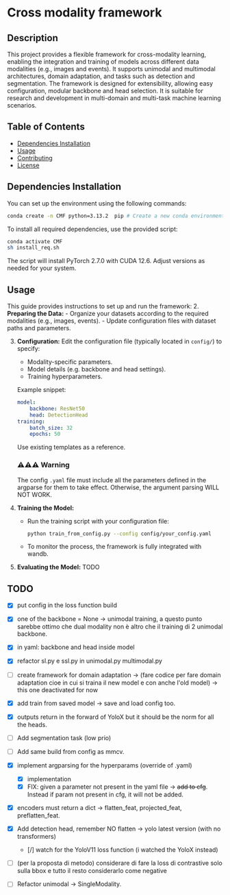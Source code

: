 # Cross modality framework

## Description
This project provides a flexible framework for cross-modality learning, enabling the integration and training of models across different data modalities (e.g., images and events). It supports unimodal and multimodal architectures, domain adaptation, and tasks such as detection and segmentation. The framework is designed for extensibility, allowing easy configuration, modular backbone and head selection. It is suitable for research and development in multi-domain and multi-task machine learning scenarios.

## Table of Contents
- [Dependencies Installation](#dependencies-installation)
- [Usage](#usage)
- [Contributing](#contributing)
- [License](#license)

## Dependencies Installation

You can set up the environment using the following commands:

```bash
conda create -n CMF python=3.13.2  pip # Create a new conda environment (other Python 3.x versions should work)
```

To install all required dependencies, use the provided script:

```bash
conda activate CMF
sh install_req.sh
```

The script will install PyTorch 2.7.0 with CUDA 12.6. Adjust versions as needed for your system.

## Usage

This guide provides instructions to set up and run the framework:
2. **Preparing the Data:**
    - Organize your datasets according to the required modalities (e.g., images, events). 
    - Update configuration files with dataset paths and parameters.

3. **Configuration:**
    Edit the configuration file (typically located in `config/`) to specify:
    - Modality-specific parameters.
    - Model details (e.g. backbone and head settings).
    - Training hyperparameters.

    Example snippet:
    ```yaml
    model:
        backbone: ResNet50
        head: DetectionHead
    training:
        batch_size: 32
        epochs: 50
    ```

    Use existing templates as a reference.

    ### ⚠️⚠️⚠️ Warning
    The config `.yaml` file must include all the parameters defined in the argparse for them to take effect. Otherwise, the argument parsing WILL NOT WORK.

4. **Training the Model:**
    - Run the training script with your configuration file:
      ```bash
      python train_from_config.py --config config/your_config.yaml
      ```
    - To monitor the process, the framework is fully integrated with wandb.

5. **Evaluating the Model:**
    TODO


## TODO


- [X] put config in the  loss function build
- [X] one of the backbone = None -> unimodal training, a questo punto sarebbe ottimo che dual modality non è altro che il training di 2 unimodal backbone.
- [X] in yaml: backbone and head inside model
- [X] refactor sl.py e ssl.py in unimodal.py multimodal.py
- [ ] create framework for domain adaptation -> (fare codice per fare domain adaptation cioe in cui si traina il new model e con anche l'old model) -> this one deactivated for now
- [X] add train from saved model -> save and load config too.
- [X] outputs return in the forward of YoloX but it should be the norm for all the heads. 
- [ ] Add segmentation task (low prio)
- [ ] Add same build from config as mmcv.


- [X] implement argparsing for the hyperparams (override of .yaml)
    - [X] implementation
    - [X] FIX: given a parameter not present in the yaml file -> ~~add to cfg~~. Instead if param not present in cfg, it will not be added.

- [X] encoders must return a dict -> flatten_feat, projected_feat, preflatten_feat.
- [X] Add detection head, remember NO flatten -> yolo latest version (with no transformers)
    - [/] watch for the YoloV11 loss function (i watched the YoloX instead)

- [ ] (per la proposta di metodo) considerare di fare la loss di contrastive solo sulla bbox e tutto il resto considerarlo come negative
- [ ] Refactor unimodal -> SingleModality. 
